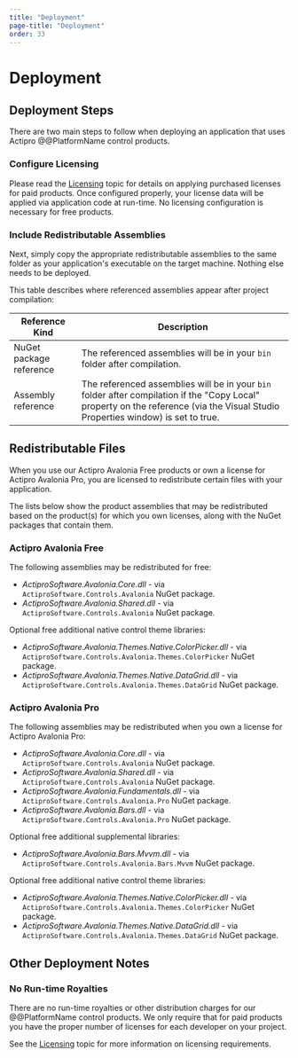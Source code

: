 ```yaml
---
title: "Deployment"
page-title: "Deployment"
order: 33
---
```

# Deployment

## Deployment Steps

There are two main steps to follow when deploying an application that uses Actipro @@PlatformName control products.

### Configure Licensing

Please read the [Licensing](licensing.md) topic for details on applying purchased licenses for paid products.  Once configured properly, your license data will be applied via application code at run-time. No licensing configuration is necessary for free products.

### Include Redistributable Assemblies

Next, simply copy the appropriate redistributable assemblies to the same folder as your application's executable on the target machine.  Nothing else needs to be deployed.

This table describes where referenced assemblies appear after project compilation:

| Reference Kind | Description |
|-----|-----|
| NuGet package reference | The referenced assemblies will be in your `bin` folder after compilation. |
| Assembly reference | The referenced assemblies will be in your `bin` folder after compilation if the "Copy Local" property on the reference (via the Visual Studio Properties window) is set to true. |

## Redistributable Files

When you use our Actipro Avalonia Free products or own a license for Actipro Avalonia Pro, you are licensed to redistribute certain files with your application.

The lists below show the product assemblies that may be redistributed based on the product(s) for which you own licenses, along with the NuGet packages that contain them.

### Actipro Avalonia Free

The following assemblies may be redistributed for free:
- *ActiproSoftware.Avalonia.Core.dll* - via `ActiproSoftware.Controls.Avalonia` NuGet package.
- *ActiproSoftware.Avalonia.Shared.dll* - via `ActiproSoftware.Controls.Avalonia` NuGet package.

Optional free additional native control theme libraries:
- *ActiproSoftware.Avalonia.Themes.Native.ColorPicker.dll* - via `ActiproSoftware.Controls.Avalonia.Themes.ColorPicker` NuGet package.
- *ActiproSoftware.Avalonia.Themes.Native.DataGrid.dll* - via `ActiproSoftware.Controls.Avalonia.Themes.DataGrid` NuGet package.

### Actipro Avalonia Pro

The following assemblies may be redistributed when you own a license for Actipro Avalonia Pro:
- *ActiproSoftware.Avalonia.Core.dll* - via `ActiproSoftware.Controls.Avalonia` NuGet package.
- *ActiproSoftware.Avalonia.Shared.dll* - via `ActiproSoftware.Controls.Avalonia` NuGet package.
- *ActiproSoftware.Avalonia.Fundamentals.dll* - via `ActiproSoftware.Controls.Avalonia.Pro` NuGet package.
- *ActiproSoftware.Avalonia.Bars.dll* - via `ActiproSoftware.Controls.Avalonia.Pro` NuGet package.

Optional free additional supplemental libraries:
- *ActiproSoftware.Avalonia.Bars.Mvvm.dll* - via `ActiproSoftware.Controls.Avalonia.Bars.Mvvm` NuGet package.

Optional free additional native control theme libraries:
- *ActiproSoftware.Avalonia.Themes.Native.ColorPicker.dll* - via `ActiproSoftware.Controls.Avalonia.Themes.ColorPicker` NuGet package.
- *ActiproSoftware.Avalonia.Themes.Native.DataGrid.dll* - via `ActiproSoftware.Controls.Avalonia.Themes.DataGrid` NuGet package.

## Other Deployment Notes

### No Run-time Royalties

There are no run-time royalties or other distribution charges for our @@PlatformName control products.  We only require that for paid products you have the proper number of licenses for each developer on your project.

See the [Licensing](licensing.md) topic for more information on licensing requirements.